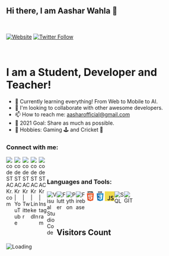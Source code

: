 ## Hi there, I am **Aashar Wahla** 👋

<br>

[![Website](https://img.shields.io/website?label=aasharwahla.com&style=for-the-badge&url=https%3A%2F%2Faasharwahla.com)](https://aasharwahla.com)
[![Twitter Follow](https://img.shields.io/twitter/follow/AasharWahla?color=1DA1F2&logo=twitter&style=for-the-badge)](https://twitter.com/intent/follow?original_referer=https%3A%2F%2Fgithub.com%2FAasharWahla&screen_name=AasharWahla)

<br>

# I am a Student, Developer and Teacher!

- 📖 Currently learning everything! From Web to Mobile to AI.
- 👯 I'm looking to collaborate with other awesome developers.
- 📫 How to reach me: aasharofficial@gmail.com
- 🎯 2021 Goal: Share as much as possible.
- 🧩 Hobbies: Gaming 🕹 and Cricket 🏏

### Connect with me:

[<img align="left" alt="codeSTACKr.com" width="22px" src="https://cdn-icons-png.flaticon.com/512/841/841364.png" />][website]
[<img align="left" alt="codeSTACKr | YouTube" width="22px" src="https://cdn-icons-png.flaticon.com/512/1384/1384060.png" />][youtube]
[<img align="left" alt="codeSTACKr | Twitter" width="22px" src="https://cdn-icons-png.flaticon.com/512/733/733579.png" />][twitter]
[<img align="left" alt="codeSTACKr | LinkedIn" width="22px" src="https://cdn-icons-png.flaticon.com/512/174/174857.png" />][linkedin]
[<img align="left" alt="codeSTACKr | Instagram" width="22px" src="https://cdn-icons-png.flaticon.com/512/2111/2111463.png" />][instagram]

<br />
<br>

### Languages and Tools:

<img align="left" alt="Visual Studio Code" width="26px" src="https://upload.wikimedia.org/wikipedia/commons/thumb/9/9a/Visual_Studio_Code_1.35_icon.svg/1024px-Visual_Studio_Code_1.35_icon.svg.png" />
<img align="left" alt="Flutter" width="26px" src="https://cdn.statically.io/img/strattonapps.com/wp-content/uploads/2020/02/flutter-logo-5086DD11C5-seeklogo.com_.png" />
<img align="left" alt="Python" width="26px" src="https://cdn-icons-png.flaticon.com/512/1822/1822899.png" />
<img align="left" alt="Firebase" width="26px" src="https://firebase.google.com/downloads/brand-guidelines/PNG/logo-logomark.png" />
<img align="left" alt="HTML5" width="26px" src="https://raw.githubusercontent.com/github/explore/80688e429a7d4ef2fca1e82350fe8e3517d3494d/topics/html/html.png" />
<img align="left" alt="CSS3" width="26px" src="https://raw.githubusercontent.com/github/explore/80688e429a7d4ef2fca1e82350fe8e3517d3494d/topics/css/css.png" />

<img align="left" alt="JavaScript" width="26px" src="https://raw.githubusercontent.com/github/explore/80688e429a7d4ef2fca1e82350fe8e3517d3494d/topics/javascript/javascript.png" />
<img align="left" alt="SQL" width="26px" src="https://i2.wp.com/blogs.perficient.com/files/2015/09/Azure-SQL-Database.png?ssl=1" />
<img align="left" alt="GIT" width="26px" src="https://git-scm.com/images/logos/downloads/Git-Icon-1788C.png" />

<!--
**AasharWahla/AasharWahla** is a ✨ _special_ ✨ repository because its `README.md` (this file) appears on your GitHub profile.

Here are some ideas to get you started:

- 🔭 I’m currently working on ...
- 🌱 I’m currently learning ...
- 👯 I’m looking to collaborate on ...
- 🤔 I’m looking for help with ...
- 💬 Ask me about ...
- 📫 How to reach me: ...
- 😄 Pronouns: ...
- ⚡ Fun fact: ...
-->

[website]: https://aasharwahla.com
[twitter]: https://twitter.com/AasharWahla
[youtube]: https://youtube.com/AasharWahla
[instagram]: https://instagram.com/aashar.wahla
[linkedin]: https://linkedin.com/in/AasharWahla

<br>
<br>

<br>
<br>

## Visitors Count

<img align="left" src = "https://profile-counter.glitch.me/AasharWahla/count.svg" alt ="Loading">
